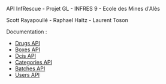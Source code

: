 API InfRescue - Projet GL - INFRES 9 - Ecole des Mines d'Alès

Scott Rayapoullé - Raphael Haltz - Laurent Toson

Documentation :

- [Drugs API](https://gitlab.com/InfRescue/Api/wikis/drugs-api)
- [Boxes API](https://gitlab.com/InfRescue/Api/wikis/boxes-api)
- [Dcis API](https://gitlab.com/InfRescue/Api/wikis/dcis-api)
- [Categories API](https://gitlab.com/InfRescue/Api/wikis/categories-api)
- [Batches API](https://gitlab.com/InfRescue/Api/wikis/batches-api)
- [Users API](https://gitlab.com/InfRescue/Api/wikis/users-api)